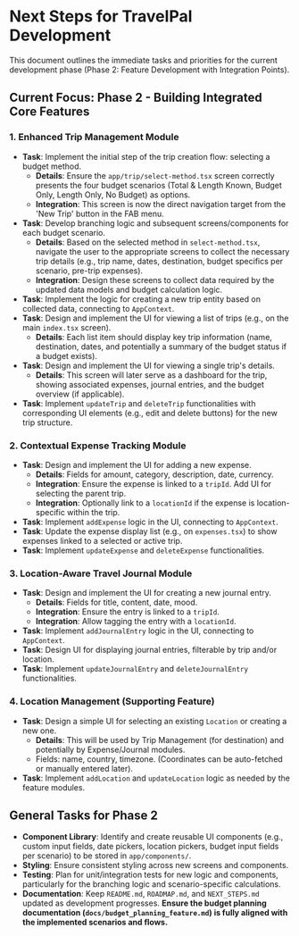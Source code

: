 # Next Steps for TravelPal Development

This document outlines the immediate tasks and priorities for the current development phase (Phase 2: Feature Development with Integration Points).

## Current Focus: Phase 2 - Building Integrated Core Features

### 1. Enhanced Trip Management Module

*   **Task**: Implement the initial step of the trip creation flow: selecting a budget method.
    *   **Details**: Ensure the `app/trip/select-method.tsx` screen correctly presents the four budget scenarios (Total & Length Known, Budget Only, Length Only, No Budget) as options.
    *   **Integration**: This screen is now the direct navigation target from the 'New Trip' button in the FAB menu.
*   **Task**: Develop branching logic and subsequent screens/components for each budget scenario.
    *   **Details**: Based on the selected method in `select-method.tsx`, navigate the user to the appropriate screens to collect the necessary trip details (e.g., trip name, dates, destination, budget specifics per scenario, pre-trip expenses).
    *   **Integration**: Design these screens to collect data required by the updated data models and budget calculation logic.
*   **Task**: Implement the logic for creating a new trip entity based on collected data, connecting to `AppContext`.
*   **Task**: Design and implement the UI for viewing a list of trips (e.g., on the main `index.tsx` screen).
    *   **Details**: Each list item should display key trip information (name, destination, dates, and potentially a summary of the budget status if a budget exists).
*   **Task**: Design and implement the UI for viewing a single trip's details.
    *   **Details**: This screen will later serve as a dashboard for the trip, showing associated expenses, journal entries, and the budget overview (if applicable).
*   **Task**: Implement `updateTrip` and `deleteTrip` functionalities with corresponding UI elements (e.g., edit and delete buttons) for the new trip structure.

### 2. Contextual Expense Tracking Module

*   **Task**: Design and implement the UI for adding a new expense.
    *   **Details**: Fields for amount, category, description, date, currency.
    *   **Integration**: Ensure the expense is linked to a `tripId`. Add UI for selecting the parent trip.
    *   **Integration**: Optionally link to a `locationId` if the expense is location-specific within the trip.
*   **Task**: Implement `addExpense` logic in the UI, connecting to `AppContext`.
*   **Task**: Update the expense display list (e.g., on `expenses.tsx`) to show expenses linked to a selected or active trip.
*   **Task**: Implement `updateExpense` and `deleteExpense` functionalities.

### 3. Location-Aware Travel Journal Module

*   **Task**: Design and implement the UI for creating a new journal entry.
    *   **Details**: Fields for title, content, date, mood.
    *   **Integration**: Ensure the entry is linked to a `tripId`.
    *   **Integration**: Allow tagging the entry with a `locationId`.
*   **Task**: Implement `addJournalEntry` logic in the UI, connecting to `AppContext`.
*   **Task**: Design UI for displaying journal entries, filterable by trip and/or location.
*   **Task**: Implement `updateJournalEntry` and `deleteJournalEntry` functionalities.

### 4. Location Management (Supporting Feature)

*   **Task**: Design a simple UI for selecting an existing `Location` or creating a new one.
    *   **Details**: This will be used by Trip Management (for destination) and potentially by Expense/Journal modules.
    *   Fields: name, country, timezone. (Coordinates can be auto-fetched or manually entered later).
*   **Task**: Implement `addLocation` and `updateLocation` logic as needed by the feature modules.

## General Tasks for Phase 2

*   **Component Library**: Identify and create reusable UI components (e.g., custom input fields, date pickers, location pickers, budget input fields per scenario) to be stored in `app/components/`.
*   **Styling**: Ensure consistent styling across new screens and components.
*   **Testing**: Plan for unit/integration tests for new logic and components, particularly for the branching logic and scenario-specific calculations.
*   **Documentation**: Keep `README.md`, `ROADMAP.md`, and `NEXT_STEPS.md` updated as development progresses. **Ensure the budget planning documentation (`docs/budget_planning_feature.md`) is fully aligned with the implemented scenarios and flows.** 